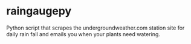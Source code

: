 raingaugepy
===========

Python script that scrapes the undergroundweather.com station site for daily rain fall and emails you when your plants need watering.
